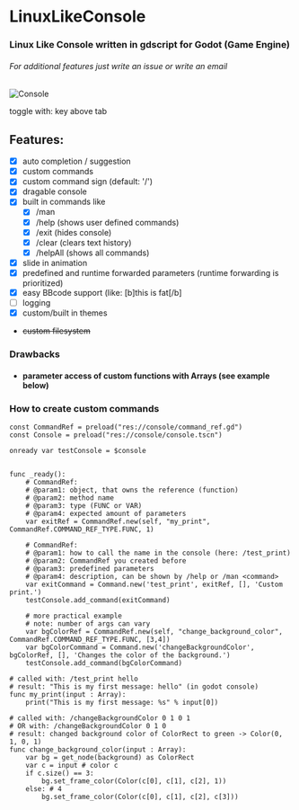 # LinuxLikeConsole
### Linux Like Console written in gdscript for Godot (Game Engine)
###### For additional features just write an issue or write an email 


![Console](https://i.ibb.co/DG0qmN2/LLC.png)

toggle with: key above tab


## Features:
* [x] auto completion / suggestion
* [x] custom commands
* [x] custom command sign (default: '/')
* [x] dragable console
* [x] built in commands like
  * [x] /man <command>
  * [x] /help (shows user defined commands)
  * [x] /exit (hides console)
  * [x] /clear (clears text history)
  * [x] /helpAll (shows all commands)
* [x] slide in animation
* [x] predefined and runtime forwarded parameters (runtime forwarding is prioritized)
* [x] easy BBcode support (like: [b]this is fat[/b]
* [ ] logging 
* [x] custom/built in themes 
* ~~custom filesystem~~

### Drawbacks
* #### parameter access of custom functions with Arrays (see example below)


### How to create custom commands

```gdscript
const CommandRef = preload("res://console/command_ref.gd")
const Console = preload("res://console/console.tscn")

onready var testConsole = $console


func _ready():
    # CommandRef: 
    # @param1: object, that owns the reference (function)
    # @param2: method name
    # @param3: type (FUNC or VAR)
    # @param4: expected amount of parameters
    var exitRef = CommandRef.new(self, "my_print", CommandRef.COMMAND_REF_TYPE.FUNC, 1)
 
    # CommandRef: 
    # @param1: how to call the name in the console (here: /test_print)
    # @param2: CommandRef you created before
    # @param3: predefined parameters
    # @param4: description, can be shown by /help or /man <command>
    var exitCommand = Command.new('test_print', exitRef, [], 'Custom print.')
    testConsole.add_command(exitCommand)

    # more practical example 
    # note: number of args can vary
    var bgColorRef = CommandRef.new(self, "change_background_color", CommandRef.COMMAND_REF_TYPE.FUNC, [3,4])
    var bgColorCommand = Command.new('changeBackgroundColor', bgColorRef, [], 'Changes the color of the background.')
    testConsole.add_command(bgColorCommand)

# called with: /test_print hello
# result: "This is my first message: hello" (in godot console)
func my_print(input : Array):
    print("This is my first message: %s" % input[0]) 
	
# called with: /changeBackgroundColor 0 1 0 1 
# OR with: /changeBackgroundColor 0 1 0
# result: changed background color of ColorRect to green -> Color(0, 1, 0, 1)
func change_background_color(input : Array):
    var bg = get_node(background) as ColorRect
    var c = input # color c
    if c.size() == 3: 
        bg.set_frame_color(Color(c[0], c[1], c[2], 1))
    else: # 4
        bg.set_frame_color(Color(c[0], c[1], c[2], c[3]))
```
